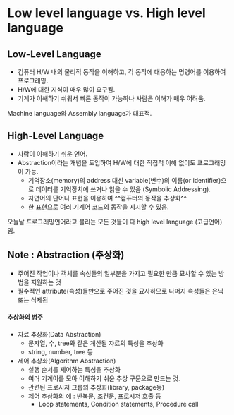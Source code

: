 # Low level language vs. High level language

## Low-Level Language

* 컴퓨터 H/W 내의 물리적 동작을 이해하고, 각 동작에 대응하는 명령어를 이용하여 프로그래밍.
* H/W에 대한 지식이 매우 많이 요구됨.
* 기계가 이해하기 쉬워서 빠른 동작이 가능하나 사람은 이해가 매우 어려움.

Machine language와 Assembly language가 대표적.

## High-Level Language

* 사람이 이해하기 쉬운 언어.
* Abstraction이라는 개념을 도입하여 H/W에 대한 직접적 이해 없이도 프로그래밍이 가능.
    * 기억장소(memory)의 address 대신 variable(변수)의 이름(or identifier)으로 데이터를 기억장치에 쓰거나 읽을 수 있음 (Symbolic Addressing).
    * 자연어의 단어나 표현을 이용하여 ^^컴퓨터의 동작을 추상화^^
    * 한 표현으로 여러 기계어 코드의 동작을 지시할 수 있음.

오늘날 프로그래밍언어라고 불리는 모든 것들이 다 high level language (고급언어)임.

## Note : Abstraction (추상화)

* 주어진 작업이나 객체를 속성들의 일부분을 가지고 필요한 만큼 묘사할 수 있는 방법을 지원하는 것
* 필수적인 attribute(속성)들만으로 주어진 것을 묘사하므로 나머지 속성들은 은닉 또는 삭제됨

#### 추상화의 범주

* 자료 추상화(Data Abstraction)
    * 문자열, 수, tree와 같은 계산될 자료의 특성을 추상화
    * string, number, tree 등
* 제어 추상화(Algorithm Abstraction)
    * 실행 순서를 제어하는 특성을 추상화
    * 여러 기계어를 모아 이해하기 쉬운 추상 구문으로 만드는 것.
    * 관련된 프로시저 그룹의 추상화(library, package등)
    * 제어 추상화의 예 : 반복문, 조건문, 프로시저 호출 등
        * Loop statements, Condition statements, Procedure call

